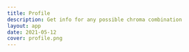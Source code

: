 ```yaml
---
title: Profile
description: Get info for any possible chroma combination
layout: app
date: 2021-05-12
cover: profile.png
---
```


<chroma-profile v-model:chroma="chroma" :editable="true" />

<script setup>
import {ref} from 'vue'
const chroma = ref('100000010000')
</script>
